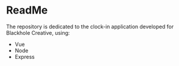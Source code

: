 # ReadMe
The repository is dedicated to the clock-in application developed for Blackhole Creative, using:
* Vue
* Node
* Express
